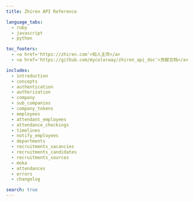 ```yaml
---
title: Zhiren API Reference

language_tabs:
  - ruby
  - javascript
  - python

toc_footers:
  - <a href='https://zhiren.com'>知人主页</a>
  - <a href='https://github.com/mycolorway/zhiren_api_doc'>贡献文档</a>

includes:
  - introduction
  - concepts
  - authentication
  - authorization
  - company
  - sub_companies
  - company_tokens
  - employees
  - attendant_employees
  - attendance_checkings
  - timelines
  - notify_employees
  - departments
  - recruitments_vacancies
  - recruitments_candidates
  - recruitments_sources
  - moka
  - attendances
  - errors
  - changelog

search: true
---
```

